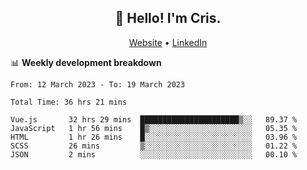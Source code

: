
<h2 align="center">👋 Hello! I'm Cris.</h2>
<p align="center">
  <a href="https://www.criscunas.dev">Website</a> •
  <a href="https://www.linkedin.com/in/cristophercunas/">LinkedIn</a> 
</p>


📊 **Weekly development breakdown**
<!--START_SECTION:waka-->

```text
From: 12 March 2023 - To: 19 March 2023

Total Time: 36 hrs 21 mins

Vue.js       32 hrs 29 mins  ██████████████████████▒░░   89.37 %
JavaScript   1 hr 56 mins    █▒░░░░░░░░░░░░░░░░░░░░░░░   05.35 %
HTML         1 hr 26 mins    █░░░░░░░░░░░░░░░░░░░░░░░░   03.96 %
SCSS         26 mins         ▒░░░░░░░░░░░░░░░░░░░░░░░░   01.22 %
JSON         2 mins          ░░░░░░░░░░░░░░░░░░░░░░░░░   00.10 %
```

<!--END_SECTION:waka-->
